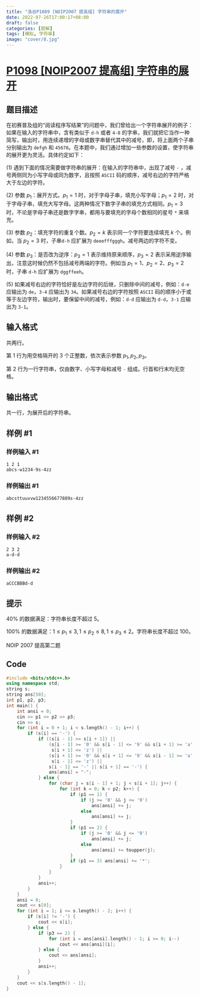 ```yaml
---
title: "洛谷P1089 [NOIP2007 提高组] 字符串的展开"
date: 2022-07-26T17:00:17+08:00
draft: false
categories:	[题解]
tags: [模拟, 字符串]
image: "cover/8.jpg"
---
```


# [P1098 [NOIP2007 提高组] 字符串的展开](https://www.luogu.org/problemnew/show/P1098)

## 题目描述

在初赛普及组的“阅读程序写结果”的问题中，我们曾给出一个字符串展开的例子：如果在输入的字符串中，含有类似于 `d-h` 或者 `4-8` 的字串，我们就把它当作一种简写，输出时，用连续递增的字母或数字串替代其中的减号，即，将上面两个子串分别输出为 `defgh` 和 `45678`。在本题中，我们通过增加一些参数的设置，使字符串的展开更为灵活。具体约定如下：

(1) 遇到下面的情况需要做字符串的展开：在输入的字符串中，出现了减号 `-` ，减号两侧同为小写字母或同为数字，且按照 `ASCII` 码的顺序，减号右边的字符严格大于左边的字符。

(2) 参数 $p_1$：展开方式。$p_1=1$ 时，对于字母子串，填充小写字母；$p_1=2$ 时，对于字母子串，填充大写字母。这两种情况下数字子串的填充方式相同。$p_1=3$ 时，不论是字母子串还是数字字串，都用与要填充的字母个数相同的星号 `*` 来填充。

(3) 参数 $p_2$：填充字符的重复个数。$p_2=k$ 表示同一个字符要连续填充 $k$ 个。例如，当 $p_2=3$ 时，子串`d-h` 应扩展为 `deeefffgggh`。减号两边的字符不变。

(4) 参数 $p_3$：是否改为逆序：$p_3=1$ 表示维持原来顺序，$p_3=2$ 表示采用逆序输出，注意这时候仍然不包括减号两端的字符。例如当 $p_1=1$、$p_2=2$、$p_3=2$ 时，子串 `d-h` 应扩展为 `dggffeeh`。

(5) 如果减号右边的字符恰好是左边字符的后继，只删除中间的减号，例如：`d-e` 应输出为 `de`，`3-4` 应输出为 `34`。如果减号右边的字符按照 `ASCII` 码的顺序小于或等于左边字符，输出时，要保留中间的减号，例如：`d-d` 应输出为 `d-d`，`3-1` 应输出为 `3-1`。

## 输入格式

共两行。

第 $1$ 行为用空格隔开的 $3$ 个正整数，依次表示参数 $p_1,p_2,p_3$。

第 $2$ 行为一行字符串，仅由数字、小写字母和减号 `-` 组成。行首和行末均无空格。

## 输出格式

共一行，为展开后的字符串。

## 样例 #1

### 样例输入 #1

```
1 2 1
abcs-w1234-9s-4zz
```

### 样例输出 #1

```
abcsttuuvvw1234556677889s-4zz
```

## 样例 #2

### 样例输入 #2

```
2 3 2
a-d-d
```

### 样例输出 #2

```
aCCCBBBd-d
```

## 提示

$40\%$ 的数据满足：字符串长度不超过 $5$。

$100\%$ 的数据满足：$1  \le  p_1  \le  3,1  \le  p_2  \le  8,1  \le  p_3  \le  2$。字符串长度不超过 $100$。

NOIP 2007 提高第二题


## Code

```cpp
#include <bits/stdc++.h>
using namespace std;
string s;
string ans[50];
int p1, p2, p3;
int main() {
    int ansi = 0;
    cin >> p1 >> p2 >> p3;
    cin >> s;
    for (int i = 0 + 1; i < s.length() - 1; i++) {
        if (s[i] == '-') {
            if ((s[i - 1] >= s[i + 1]) ||
                (s[i - 1] >= '0' && s[i - 1] <= '9' && s[i + 1] >= 'a' &&
                 s[i + 1] <= 'z') ||
                (s[i + 1] >= '0' && s[i + 1] <= '9' && s[i - 1] >= 'a' &&
                 s[i - 1] <= 'z') ||
                s[i - 1] == '-' || s[i + 1] == '-') {
                ans[ansi] = "-";
            } else {
                for (char j = s[i - 1] + 1; j < s[i + 1]; j++) {
                    for (int k = 0; k < p2; k++) {
                        if (p1 == 1) {
                            if (j >= '0' && j <= '9')
                                ans[ansi] += j;
                            else
                                ans[ansi] += j;
                        }
                        if (p1 == 2) {
                            if (j >= '0' && j <= '9')
                                ans[ansi] += j;
                            else
                                ans[ansi] += toupper(j);
                        }
                        if (p1 == 3) ans[ansi] += '*';
                    }
                }
            }
            ansi++;
        }
    }
    ansi = 0;
    cout << s[0];
    for (int i = 1; i <= s.length() - 2; i++) {
        if (s[i] != '-') {
            cout << s[i];
        } else {
            if (p3 == 2) {
                for (int i = ans[ansi].length() - 1; i >= 0; i--)
                    cout << ans[ansi][i];
            } else {
                cout << ans[ansi];
            }
            ansi++;
        }
    }
    cout << s[s.length() - 1];
}
```
